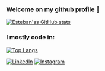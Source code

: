 ### Welcome on my github profile 👋

[![Esteban'ss GitHub stats](https://github-readme-stats.vercel.app/api?username=estebanbecker&theme=dark&count_private=true)](https://github.com/estebanbecker)

### I mostly code in:

[![Top Langs](https://github-readme-stats.vercel.app/api/top-langs/?username=estebanbecker&theme=dark&layout=compact&langs_count=8)](https://github.com/estebanbecker)

[![LinkedIn](https://img.shields.io/badge/Esteban_Becker-0077B5?style=for-the-badge&logo=linkedin&logoColor=white)](http://linkedin.beckeresteban.eu)
[![Instagram](https://img.shields.io/badge/Esteban_Becker-C32AA3?style=for-the-badge&logo=instagram&logoColor=white)](http://insta.beckeresteban.eu)
